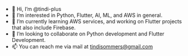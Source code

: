 - 👋 Hi, I’m @tindi-plus
- 👀 I’m interested in Python, Flutter, AI, ML, and AWS in general.
- 🌱 I’m currently learning AWS services, and working on Flutter projects that also include Firebase.
- 💞️ I’m looking to collaborate on Python development and Flutter Development.
- 📫 You can reach me via mail at tindisommers@gmail.com

<!---
tindi-plus/tindi-plus is a ✨ special ✨ repository because its `README.md` (this file) appears on your GitHub profile.
You can click the Preview link to take a look at your changes.
--->
